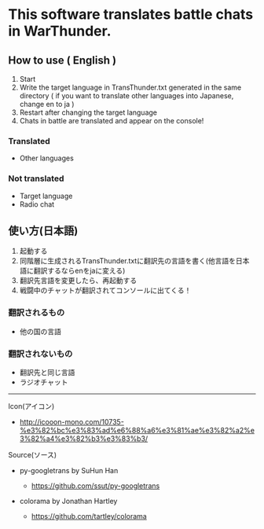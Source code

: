 # This software translates battle chats in WarThunder.  
## How to use ( English )  
1. Start
2. Write the target language in TransThunder.txt generated in the same directory ( if you want to translate other languages into Japanese, change en to ja )
3. Restart after changing the target language
4. Chats in battle are translated and appear on the console!

### Translated
- Other languages

### Not translated
- Target language
- Radio chat


## 使い方(日本語)
1. 起動する
2. 同階層に生成されるTransThunder.txtに翻訳先の言語を書く(他言語を日本語に翻訳するならenをjaに変える)
3. 翻訳先言語を変更したら、再起動する
4. 戦闘中のチャットが翻訳されてコンソールに出てくる！

### 翻訳されるもの
- 他の国の言語

### 翻訳されないもの
- 翻訳先と同じ言語
- ラジオチャット

---
Icon(アイコン)
 - http://icooon-mono.com/10735-%e3%82%bc%e3%83%ad%e6%88%a6%e3%81%ae%e3%82%a2%e3%82%a4%e3%82%b3%e3%83%b3/

Source(ソース)
- py-googletrans by SuHun Han
  - https://github.com/ssut/py-googletrans

- colorama by Jonathan Hartley
  - https://github.com/tartley/colorama
